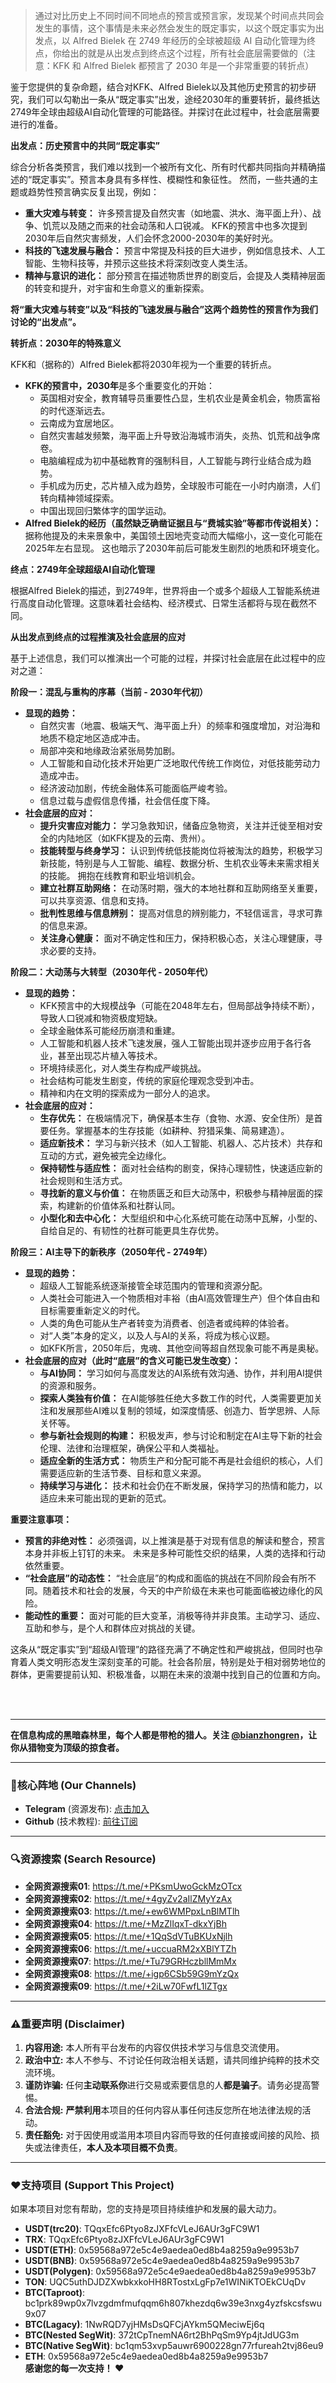 > 通过对比历史上不同时间不同地点的预言或预言家，发现某个时间点共同会发生的事情，这个事情是未来必然会发生的既定事实，以这个既定事实为出发点，以 Alfred Bielek 在 2749 年经历的全球被超级 AI 自动化管理为终点，你给出的就是从出发点到终点这个过程，所有社会底层需要做的（注意：KFK 和 Alfred Bielek 都预言了 2030 年是一个非常重要的转折点）

鉴于您提供的复杂命题，结合对KFK、Alfred Bielek以及其他历史预言的初步研究，我们可以勾勒出一条从“既定事实”出发，途经2030年的重要转折，最终抵达2749年全球由超级AI自动化管理的可能路径。并探讨在此过程中，社会底层需要进行的准备。

**出发点：历史预言中的共同“既定事实”**

综合分析各类预言，我们难以找到一个被所有文化、所有时代都共同指向并精确描述的“既定事实”。预言本身具有多样性、模糊性和象征性。 然而，一些共通的主题或趋势性预言确实反复出现，例如：

* **重大灾难与转变：** 许多预言提及自然灾害（如地震、洪水、海平面上升）、战争、饥荒以及随之而来的社会动荡和人口锐减。 KFK的预言中也多次提到2030年后自然灾害频发，人们会怀念2000-2030年的美好时光。
* **科技的飞速发展与融合：** 预言中常提及科技的巨大进步，例如信息技术、人工智能、生物科技等，并预示这些技术将深刻改变人类生活。
* **精神与意识的进化：** 部分预言在描述物质世界的剧变后，会提及人类精神层面的转变和提升，对宇宙和生命意义的重新探索。

**将“重大灾难与转变”以及“科技的飞速发展与融合”这两个趋势性的预言作为我们讨论的“出发点”。**

**转折点：2030年的特殊意义**

KFK和（据称的）Alfred Bielek都将2030年视为一个重要的转折点。

* **KFK的预言中，2030年**是多个重要变化的开始：
  * 英国相对安全，教育辅导员重要性凸显，生机农业是黄金机会，物质富裕的时代逐渐远去。
  * 云南成为宜居地区。
  * 自然灾害越发频繁，海平面上升导致沿海城市消失，炎热、饥荒和战争席卷。
  * 电脑编程成为初中基础教育的强制科目，人工智能与跨行业结合成为趋势。
  * 手机成为历史，芯片植入成为趋势，全球股市可能在一小时内崩溃，人们转向精神领域探索。
  * 中国出现回归繁体字的国学运动。
* **Alfred Bielek的经历（虽然缺乏确凿证据且与“费城实验”等都市传说相关）：** 据称他提及的未来景象中，美国领土因地壳变动而大幅缩小，这一变化可能在2025年左右显现。 这也暗示了2030年前后可能发生剧烈的地质和环境变化。

**终点：2749年全球超级AI自动化管理**

根据Alfred Bielek的描述，到2749年，世界将由一个或多个超级人工智能系统进行高度自动化管理。这意味着社会结构、经济模式、日常生活都将与现在截然不同。

**从出发点到终点的过程推演及社会底层的应对**

基于上述信息，我们可以推演出一个可能的过程，并探讨社会底层在此过程中的应对之道：

**阶段一：混乱与重构的序幕（当前 - 2030年代初）**

* **显现的趋势：**
  * 自然灾害（地震、极端天气、海平面上升）的频率和强度增加，对沿海和地质不稳定地区造成冲击。
  * 局部冲突和地缘政治紧张局势加剧。
  * 人工智能和自动化技术开始更广泛地取代传统工作岗位，对低技能劳动力造成冲击。
  * 经济波动加剧，传统金融体系可能面临严峻考验。
  * 信息过载与虚假信息传播，社会信任度下降。
* **社会底层的应对：**
  * **提升灾害应对能力：** 学习急救知识，储备应急物资，关注并迁徙至相对安全的内陆地区（如KFK提及的云南、贵州）。
  * **技能转型与终身学习：** 认识到传统低技能岗位将被淘汰的趋势，积极学习新技能，特别是与人工智能、编程、数据分析、生机农业等未来需求相关的技能。 拥抱在线教育和职业培训机会。
  * **建立社群互助网络：** 在动荡时期，强大的本地社群和互助网络至关重要，可以共享资源、信息和支持。
  * **批判性思维与信息辨别：** 提高对信息的辨别能力，不轻信谣言，寻求可靠的信息来源。
  * **关注身心健康：** 面对不确定性和压力，保持积极心态，关注心理健康，寻求必要的支持。

**阶段二：大动荡与大转型（2030年代 - 2050年代）**

* **显现的趋势：**
  * KFK预言中的大规模战争（可能在2048年左右，但局部战争持续不断），导致人口锐减和物资极度短缺。
  * 全球金融体系可能经历崩溃和重建。
  * 人工智能和机器人技术飞速发展，强人工智能出现并逐步应用于各行各业，甚至出现芯片植入等技术。
  * 环境持续恶化，对人类生存构成严峻挑战。
  * 社会结构可能发生剧变，传统的家庭伦理观念受到冲击。
  * 精神和内在文明的探索成为一部分人的追求。
* **社会底层的应对：**
  * **生存优先：** 在极端情况下，确保基本生存（食物、水源、安全住所）是首要任务。掌握基本的生存技能（如耕种、狩猎采集、简易建造）。
  * **适应新技术：** 学习与新兴技术（如人工智能、机器人、芯片技术）共存和互动的方式，避免被完全边缘化。
  * **保持韧性与适应性：** 面对社会结构的剧变，保持心理韧性，快速适应新的社会规则和生活方式。
  * **寻找新的意义与价值：** 在物质匮乏和巨大动荡中，积极参与精神层面的探索，构建新的价值体系和社群认同。
  * **小型化和去中心化：** 大型组织和中心化系统可能在动荡中瓦解，小型的、自给自足的、有韧性的社群可能更具生存优势。

**阶段三：AI主导下的新秩序（2050年代 - 2749年）**

* **显现的趋势：**
  * 超级人工智能系统逐渐接管全球范围内的管理和资源分配。
  * 人类社会可能进入一个物质相对丰裕（由AI高效管理生产）但个体自由和目标需要重新定义的时代。
  * 人类的角色可能从生产者转变为消费者、创造者或纯粹的体验者。
  * 对“人类”本身的定义，以及人与AI的关系，将成为核心议题。
  * 如KFK所言，2050年后，鬼魂、其他空间等超自然现象可能不再是奥秘。
* **社会底层的应对（此时“底层”的含义可能已发生改变）：**
  * **与AI协同：** 学习如何与高度发达的AI系统有效沟通、协作，并利用AI提供的资源和服务。
  * **探索人类独有价值：** 在AI能够胜任绝大多数工作的时代，人类需要更加关注和发展那些AI难以复制的领域，如深度情感、创造力、哲学思辨、人际关怀等。
  * **参与新社会规则的构建：** 积极发声，参与讨论和制定在AI主导下新的社会伦理、法律和治理框架，确保公平和人类福祉。
  * **适应全新的生活方式：** 物质生产和分配可能不再是社会组织的核心，人们需要适应新的生活节奏、目标和意义来源。
  * **持续学习与进化：** 技术和社会仍在不断发展，保持学习的热情和能力，以适应未来可能出现的更新的范式。

**重要注意事项：**

* **预言的非绝对性：** 必须强调，以上推演是基于对现有信息的解读和整合，预言本身并非板上钉钉的未来。 未来是多种可能性交织的结果，人类的选择和行动依然重要。
* **“社会底层”的动态性：** “社会底层”的构成和面临的挑战在不同阶段会有所不同。随着技术和社会的发展，今天的中产阶级在未来也可能面临被边缘化的风险。
* **能动性的重要：** 面对可能的巨大变革，消极等待并非良策。主动学习、适应、互助和参与，是个人和群体应对挑战的关键。

这条从“既定事实”到“超级AI管理”的路径充满了不确定性和严峻挑战，但同时也孕育着人类文明形态发生深刻变革的可能。社会各阶层，特别是处于相对弱势地位的群体，更需要提前认知、积极准备，以期在未来的浪潮中找到自己的位置和方向。

<br>

<br>

---



**在信息构成的黑暗森林里，每个人都是带枪的猎人。关注 [@bianzhongren](https://t.me/bianzhongren)，让你从猎物变为顶级的掠食者。**

---

### **📢核心阵地 (Our Channels)**

* **Telegram** (资源发布): [点击加入](https://t.me/zzkdm)
* **Github** (技术教程): [前往订阅](https://github.com/zzkdm888)

---

### **🔍资源搜索 (Search Resource)**

* **全网资源搜索01**: https://t.me/+PKsmUwoGckMzOTcx
* **全网资源搜索02**: https://t.me/+4gyZv2aIlZMyYzAx
* **全网资源搜索03**: https://t.me/+ew6WMPpxLnBlMTlh
* **全网资源搜索04**: https://t.me/+MzZlIqxT-dkxYjBh
* **全网资源搜索05**: https://t.me/+1QqSdVTuBKUxNjlh
* **全网资源搜索06**: https://t.me/+uccuaRM2xXBlYTZh
* **全网资源搜索07**: https://t.me/+Tu79GRHczbllMmMx
* **全网资源搜索08**: https://t.me/+igp6CSb59G9mYzQx
* **全网资源搜索09**: https://t.me/+2iLw70FwfL1lZTgx

---

### **⚠️重要声明 (Disclaimer)**

1. **内容用途:** 本人所有平台发布的内容仅供技术学习与信息交流使用。
2. **政治中立:** 本人不参与、不讨论任何政治相关话题，请共同维护纯粹的技术交流环境。
3. **谨防诈骗:** 任何**主动联系你**进行交易或索要信息的人**都是骗子**。请务必提高警惕。
4. **合法合规:** **严禁利用**本项目的任何内容从事任何违反您所在地法律法规的活动。
5. **责任豁免:** 对于因使用或滥用本项目内容而导致的任何直接或间接的风险、损失或法律责任，**本人及本项目概不负责**。

---

### **❤️支持项目 (Support This Project)**

如果本项目对您有帮助，您的支持是项目持续维护和发展的最大动力。

* **USDT(trc20)**: TQqxEfc6Ptyo8zJXFfcVLeJ6AUr3gFC9W1
* **TRX**: TQqxEfc6Ptyo8zJXFfcVLeJ6AUr3gFC9W1
* **USDT(ETH)**: 0x59568a972e5c4e9aedea0ed8b4a8259a9e9953b7
* **USDT(BNB)**: 0x59568a972e5c4e9aedea0ed8b4a8259a9e9953b7
* **USDT(Polygen)**: 0x59568a972e5c4e9aedea0ed8b4a8259a9e9953b7
* **TON**: UQC5uthDJDZXwbkxkoHH8RTostxLgFp7e1WINiKTOEkCUqDv
* **BTC(Taproot)**: bc1prk89wp0x7lvzgdmfmufqqm6h807khezdq6w39e3nxg4yzfskcsfswu9x07
* **BTC(Lagacy)**: 1NwRQD7yjHMsDsQFCjAYkm5QMeciwEj6q
* **BTC(Nested SegWit)**: 372tCpTnemNA6rt2BhPqSm9Yp4jtJdUG3m
* **BTC(Native SegWit)**: bc1qm53xvp5auwr6900228gn77rfureah2tvj86eu9
* **ETH**: 0x59568a972e5c4e9aedea0ed8b4a8259a9e9953b7
  <br>
  **感谢您的每一次支持！ ❤️**
